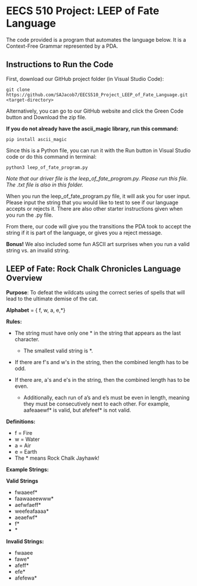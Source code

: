# EECS 510 Project: LEEP of Fate Language
The code provided is a program that automates the language below. It is a Context-Free Grammar represented by a PDA.
## Instructions to Run the Code
First, download our GitHub project folder (in Visual Studio Code):
```
git clone https://github.com/SAJacob7/EECS510_Project_LEEP_of_Fate_Language.git <target-directory>
```
Alternatively, you can go to our GitHub website and click the Green Code button and Download the zip file.

**If you do not already have the ascii_magic library, run this command:**
```
pip install ascii_magic
```
Since this is a Python file, you can run it with the Run button in Visual Studio code or do this command in terminal:
```
python3 leep_of_fate_program.py
```
_Note that our driver file is the leep_of_fate_program.py. Please run this file. The .txt file is also in this folder._

When you run the leep_of_fate_program.py file, it will ask you for user input. Please input the string that you would like to test to see if our language accepts or rejects it. There are also other starter instructions given when you run the .py file.

From there, our code will give you the transitions the PDA took to accept the string if it is part of the language, or gives you a reject message.

**Bonus!** We also included some fun ASCII art surprises when you run a valid string vs. an invalid string.

## LEEP of Fate: Rock Chalk Chronicles Language Overview

**Purpose**: To defeat the wildcats using the correct series of spells that will lead to the ultimate demise of the cat.

**Alphabet** = { f, w, a, e,*}

**Rules:**
* The string must have only one * in the string that appears as the last character.
  * The smallest valid string is *.

* If there are f's and w's in the string, then the combined length has to be odd.
  
* If there are, a's and e's in the string, then the combined length has to be even.
  * Additionally, each run of a’s and e’s must be even in length, meaning they must be consecutively next to each other. For example, aafeaaewf* is valid, but afefeef* is not valid.

**Definitions:**
* f = Fire
* w = Water
* a = Air
* e = Earth
* The * means Rock Chalk Jayhawk!

**Example Strings:**


**Valid Strings**

* fwaaeef*
* faawaaeewww*
* aefwfaeff*
* weefeafaaaa*
* aeaefwf*
* f*
* \*

**Invalid Strings:**
* fwaaee
* fawe*
* afeff*
* efe*
* afefewa*
